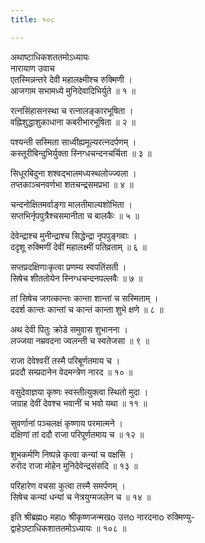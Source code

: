 ```yaml
---
title: १०८

---
```

अथाष्टाधिकशततमोऽध्यायः  
नारायाण उवाच  
एतस्मिन्नन्तरे देवी महालक्ष्मीश्च रुक्मिणी ।  
आजगाम सभामध्ये मुनिदेवादिभिर्युते ॥ १ ॥  
  
रत्नसिंहासनस्था च रत्नालङ्कारभूषिता ।  
वह्निशुद्धाशुकाधाना कबरीभारभूषिता ॥ २ ॥  
  
पश्यन्ती सस्मिता साध्वीह्यमूल्यरत्नदर्पणम् ।  
कस्तूरीबिन्दुभिर्युक्ता स्निग्धचन्दनचर्चिता ॥ ३ ॥  
  
सिधूरबिदुना शश्वद्भालमध्यस्थलोज्ज्वला ।  
तप्तकाञ्चनवर्णभा शतचन्द्रसमप्रभा ॥ ४ ॥  
  
चन्दनोक्षितमर्वाङ्गा मालतीमाल्यशोभिता ।  
सप्तभिर्नृपपुत्रैश्चसमानीता च बालकैः ॥ ५ ॥  
  
देवेन्द्राश्च मुनीन्द्राश्च सिद्धेन्द्रा नृपपुङ्गवाः ।  
ददृशू रुक्मिणीं देवीं महालक्ष्मीं पतिव्रताम् ॥ ६ ॥  
  
सप्तप्रदक्षिणाःकृत्वा प्रणम्य स्वपतिंसती ।  
सिषेच शीततोयेन स्निग्धचन्दनपल्लवैः ॥ ७ ॥  
  
तां सिषेच जगत्कान्तः कान्ता शान्तां च सस्मिताम् ।  
ददर्श कान्तः कान्तां च कान्तं कान्ता शुभे क्षणे ॥ ८ ॥  
  
अथ देवी पितुः क्रोडे समुवास शुभानना ।  
लज्जया नम्रवदना ज्वलन्ती च स्वतेजसा ॥ ९ ॥  
  
राजा देवेश्वरीं तस्मै परिबूर्णतमाय च ।  
प्रददौ सम्प्रदानेन वेदमन्त्रेण नारद ॥ १० ॥  
  
वसुदेवाज्ञया कृष्णः स्वस्तीत्युक्त्वा स्थितो मुदा ।  
जग्राह देवीं देवश्च भवानीं च भवो यथा ॥ ११ ॥  
  
सुवर्णानां पञ्चलक्षं कृष्णाय परमात्मने ।  
दक्षिणां तां ददौ राजा परिपूर्णतमाय च ॥ १२ ॥  
  
शुभकर्मणि निष्पन्ने कृत्वा कन्यां च वक्षसि ।  
रुरोद राजा मोहेन मुनिदेवेन्द्रसंसदि ॥ १३ ॥  
  
परिहारेण वचसा कुत्वा तस्मै समर्पणम् ।  
सिषेच कन्यां धन्यां च नेत्रयुग्मजलेन च ॥ १४ ॥  
  
इति श्रीब्रह्मo महाo श्रीकृष्णजन्मखo उत्तo नारदनाo रुक्मिण्यु-  
द्वाहेऽष्टाधिकशाततमोऽध्यायः ॥ १०८ ॥